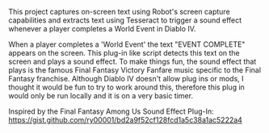 This project captures on-screen text using Robot's screen capture capabilities and extracts text using Tesseract to trigger a sound effect whenever a player completes a World Event in Diablo IV.

When a player completes a 'World Event' the text "EVENT COMPLETE" appears on the screen. This plug-in like script detects this text on the screen and plays a sound effect. To make things fun, the sound effect that plays is the famous Final Fantasy Victory Fanfare music specific to the Final Fantasy franchise. Although Diablo IV doesn't allow plug ins or mods, I thought it would be fun to try to work around this, therefore this plug in would only be run locally and it is on a very basic timer. 


Inspired by the Final Fantasy Among Us Sound Effect Plug-In: https://gist.github.com/ry00001/bd2a9f52cf128fcd1a5c38a1ac5222a4


